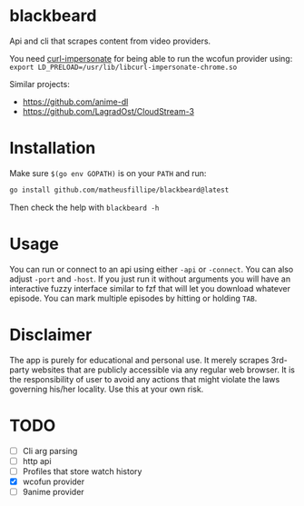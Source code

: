 # blackbeard

Api and cli that scrapes content from video providers.

You need [curl-impersonate](https://github.com/lwthiker/curl-impersonate) for being able to run the wcofun provider using: `export LD_PRELOAD=/usr/lib/libcurl-impersonate-chrome.so`

Similar projects:
- https://github.com/anime-dl
- https://github.com/LagradOst/CloudStream-3

# Installation

Make sure `$(go env GOPATH)` is on your `PATH` and run:

``` sh
go install github.com/matheusfillipe/blackbeard@latest
```

Then check the help with `blackbeard -h`

# Usage

You can run or connect to an api using either `-api` or `-connect`. You can also adjust `-port` and `-host`. If you just run it without arguments you will have an interactive fuzzy interface similar to fzf that will let you download whatever episode. You can mark multiple episodes by hitting or holding `TAB`.

# Disclaimer

The app is purely for educational and personal use. It merely scrapes 3rd-party websites that are publicly accessible via any regular web browser. It is the responsibility of user to avoid any actions that might violate the laws governing his/her locality. Use this at your own risk.


# TODO

- [ ] Cli arg parsing
- [ ] http api
- [ ] Profiles that store watch history
- [x] wcofun provider
- [ ] 9anime provider
